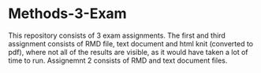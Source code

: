 # Methods-3-Exam
This repository consists of 3 exam assignments. The first and third assignment consists of RMD file, text document and html knit (converted to pdf), where not all of the results are visible, as it would have taken a lot of time to run. Assignemnt 2 consists of RMD and text document files. 
